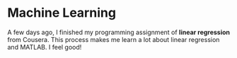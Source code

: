 # Machine Learning

A few days ago, I finished my programming assignment of **linear regression** from Cousera. This process makes me learn a lot about linear regression and MATLAB. I feel good!

